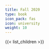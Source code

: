 ```yaml
---
title: Fall 2020
type: book
icon_pack: fas
icon: university
weight: 10
---
```


{{< list_children >}}
